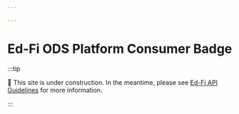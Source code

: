 ```yaml
---

---
```


# Ed-Fi ODS Platform Consumer Badge

:::tip

🚧 This site is under construction. In the meantime, please see
[Ed-Fi API Guidelines](https://edfi.atlassian.net/wiki/spaces/EFAPIGUIDE/overview)
for more information.

:::

